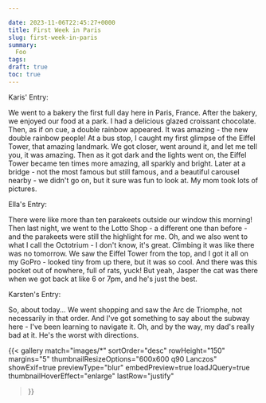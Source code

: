 ```yaml
---

date: 2023-11-06T22:45:27+0000
title: First Week in Paris
slug: first-week-in-paris
summary:
  Foo
tags:
draft: true
toc: true
---
```

Karis' Entry:

We went to a bakery the first full day here in Paris, France. After the bakery, we enjoyed our food at a park. I had a delicious glazed croissant chocolate.
Then, as if on cue, a double rainbow appeared.
It was amazing - the new double rainbow people! At a bus stop, I caught my first glimpse of the Eiffel Tower, that amazing landmark. We got closer, went around it, and let me tell you, it was amazing. Then as it got dark and the lights went on, the Eiffel Tower became ten times more amazing, all sparkly and bright. Later at a bridge - not the most famous but still famous, and a beautiful carousel nearby - we didn't go on, but it sure was fun to look at. My mom took lots of pictures.

Ella's Entry:

There were like more than ten parakeets outside our window this morning! Then last night, we went to the Lotto Shop - a different one than before - and the parakeets were still the highlight for me. Oh, and we also went to what I call the Octotrium - I don't know, it's great. Climbing it was like there was no tomorrow. We saw the Eiffel Tower from the top, and I got it all on my GoPro - looked tiny from up there, but it was so cool. And there was this pocket out of nowhere, full of rats, yuck! But yeah, Jasper the cat was there when we got back at like 6 or 7pm, and he's just the best.

Karsten's Entry:

So, about today... We went shopping and saw the Arc de Triomphe, not necessarily in that order. And I've got something to say about the subway here - I've been learning to navigate it. Oh, and by the way, my dad's really bad at it. He's the worst with directions.

{{<
gallery match="images/*"
sortOrder="desc"
rowHeight="150"
margins="5"
thumbnailResizeOptions="600x600 q90 Lanczos" showExif=true
previewType="blur"
embedPreview=true
loadJQuery=true
thumbnailHoverEffect="enlarge"
lastRow="justify"
>}}
